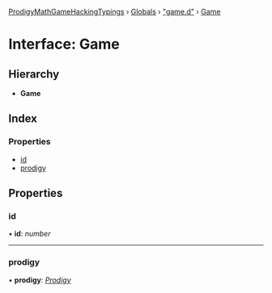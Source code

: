 [ProdigyMathGameHackingTypings](../README.md) › [Globals](../globals.md) › ["game.d"](../modules/_game_d_.md) › [Game](_game_d_.game.md)

# Interface: Game

## Hierarchy

* **Game**

## Index

### Properties

* [id](_game_d_.game.md#id)
* [prodigy](_game_d_.game.md#prodigy)

## Properties

###  id

• **id**: *number*

___

###  prodigy

• **prodigy**: *[Prodigy](_prodigy_d_.prodigy.md)*
